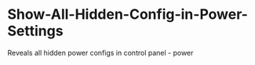 # Show-All-Hidden-Config-in-Power-Settings
Reveals all hidden power configs in control panel - power
